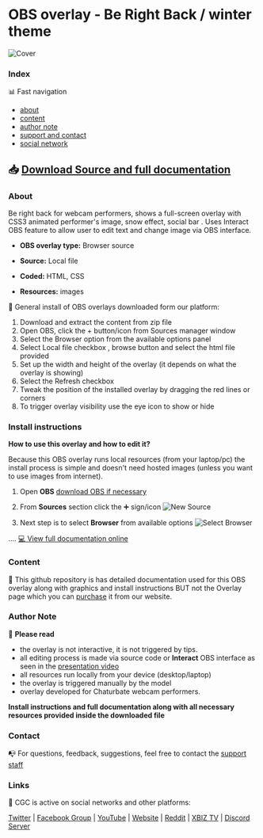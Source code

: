 # OBS overlay - Be Right Back / winter theme

![Cover](https://raw.githubusercontent.com/cssmfc/obs/master/obs_overlays/obs_overlay_topTippers/how%20to%20use/assets/obs_cover_top_tippers.jpg)


### Index

:bar_chart: Fast navigation

* [about](README.md#about)
* [content](README.md#content)
* [author note](README.md#author-note)
* [support and contact](README.md#contact)
* [social network](README.md#links)

## :inbox_tray: [Download Source and full documentation](https://dandesign.camgirl.cloud/store/test-2/)

### About
Be right back for webcam performers, shows a full-screen overlay with CSS3 animated performer's image, snow effect, social bar .
Uses Interact OBS feature to allow user to edit text and change image via OBS interface.
 

* **OBS overlay type:** Browser source

* **Source:** Local file

* **Coded:** HTML, CSS

* **Resources:** images


:wrench: General install of OBS overlays downloaded form our platform:
1. Download and extract the content from zip file
2. Open OBS, click the + button/icon from Sources manager window
3. Select the Browser option from the available options panel
4. Select Local file checkbox , browse button and select the html file provided
5. Set up the width and height of the overlay (it depends on what the overlay is showing)
6. Select the Refresh checkbox
7. Tweak the position of the installed overlay by dragging the red lines or corners
8. To trigger overlay visibility use the eye icon to show or hide

### Install instructions
**How to use this overlay and how to edit it?**

Because this OBS overlay runs local resources (from your laptop/pc) the install process is simple and doesn't need hosted images (unless you want to use images from internet).

1. Open **OBS** [download OBS if necessary](https://obsproject.com/)
2. From **Sources** section click the :heavy_plus_sign: sign/icon
![New Source](https://raw.githubusercontent.com/cssmfc/obs/master/obs_overlays/obs_overlay_topTippers/how%20to%20use/assets/obs-add-new-source.jpg)

3. Next step is to select **Browser** from available options 
![Select Browser](https://raw.githubusercontent.com/cssmfc/obs/master/obs_overlays/obs_overlay_topTippers/how%20to%20use/assets/obs-select-source.jpg)

....
[:computer: View full documentation online]()




### Content

:open_file_folder: This github repository is has detailed documentation used for this OBS overlay along with graphics and install instructions BUT not the Overlay page which you can [purchase](https://dandesign.camgirl.cloud/store/test-2/) it from our website.


### Author Note

:memo: **Please read**
* the overlay is not interactive, it is not triggered by tips.
* all editing process is made via source code or **Interact** OBS interface as seen in the [presentation video]()
* all resources run locally from your device (desktop/laptop)
* the overlay is triggered manually by the model
* overlay developed for Chaturbate webcam performers.


**Install instructions and full documentation along with all necessary resources provided inside the downloaded file**


### Contact

:mailbox_with_no_mail: For questions, feedback, suggestions, feel free to contact the [support staff](https://camgirl.cloud/contact/) 

### Links 

:link: CGC is active on social networks and other platforms:

[Twitter](https://www.twitter.com/CamgirlCloud) | [Facebook Group](https://www.facebook.com/groups/studio.camgirl.cloud) | [YouTube](https://www.youtube.com/channel/UCbJQMNUNpK1Pt-uGyOq7iQw) | [Website](https://camgirl.cloud/) | [Reddit](https://www.reddit.com/r/CamgirlLiveEditor/) | [XBIZ TV](https://www.xbiz.tv/channel/1479112767/CamgirlCloud/) | [Discord Server](https://discord.gg/2XvqfsJ) 

